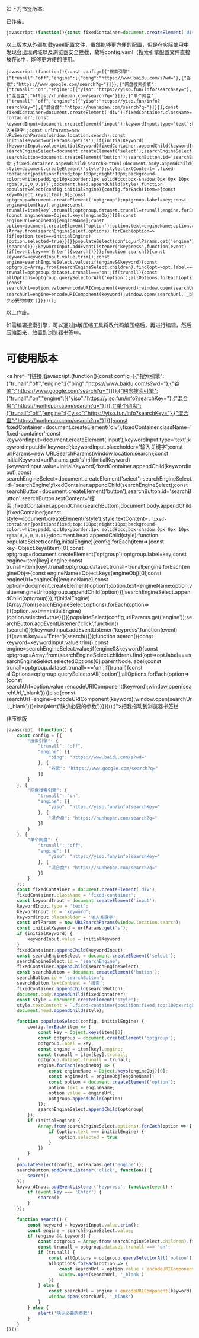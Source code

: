 如下为书签版本:

已作废。
```js
javascript:(function(){const fixedContainer=document.createElement('div');fixedContainer.className='fixed-container';const keywordInput=document.createElement('input');keywordInput.type='text';keywordInput.id='keyword';keywordInput.placeholder='输入关键字';const urlParams=new URLSearchParams(window.location.search);const initialKeyword=urlParams.get('s');if(initialKeyword){keywordInput.value=initialKeyword}fixedContainer.appendChild(keywordInput);const searchEngineSelect=document.createElement('select');searchEngineSelect.id='searchEngine';fixedContainer.appendChild(searchEngineSelect);const searchButton=document.createElement('button');searchButton.id='searchButton';searchButton.textContent='搜索';fixedContainer.appendChild(searchButton);document.body.appendChild(fixedContainer);const style=document.createElement('style');style.textContent=`.fixed-container{position:fixed;top:100px;right:10px;background-color:white;padding:10px;border:1px solid#ccc;box-shadow:0px 0px 10px rgba(0,0,0,0.1)}`;document.head.appendChild(style);const script=document.createElement('script');script.src='https://cdn.jsdelivr.net/npm/js-yaml@4.1.0/dist/js-yaml.min.js';document.head.appendChild(script);script.onload=function(){fetch('http://127.0.0.1:456/config.yaml').then(response=>{if(!response.ok){throw new Error(`HTTP error!status:${response.status}`)}return response.text()}).then(data=>{try{const config=jsyaml.load(data);populateSelect(config,urlParams.get('engine'))}catch(e){console.error('Error parsing YAML file:',e)}}).catch(error=>console.error('Error loading YAML file:',error))};function populateSelect(config,initialEngine){config.forEach(item=>{const key=Object.keys(item)[0];const optgroup=document.createElement('optgroup');optgroup.label=key;const engine=item[key].engine;const trunall=item[key].trunall;optgroup.dataset.trunall=trunall;engine.forEach(engineObj=>{const engineName=Object.keys(engineObj)[0];const engineUrl=engineObj[engineName];const option=document.createElement('option');option.text=engineName;option.value=engineUrl;optgroup.appendChild(option)});searchEngineSelect.appendChild(optgroup)});if(initialEngine){Array.from(searchEngineSelect.options).forEach(option=>{if(option.text===initialEngine){option.selected=true}})}}searchButton.addEventListener('click',function(){search()});keywordInput.addEventListener('keypress',function(event){if(event.key==='Enter'){search()}});function search(){const keyword=keywordInput.value.trim();const engine=searchEngineSelect.value;if(engine&&keyword){const optgroup=Array.from(searchEngineSelect.children).find(opt=>opt.label===searchEngineSelect.selectedOptions[0].parentNode.label);const trunall=optgroup.dataset.trunall==='on';if(trunall){const allOptions=optgroup.querySelectorAll('option');allOptions.forEach(option=>{const searchUrl=option.value+encodeURIComponent(keyword);window.open(searchUrl,'_blank')})}else{const searchUrl=engine+encodeURIComponent(keyword);window.open(searchUrl,'_blank')}}else{alert('缺少必要的参数')}}})();
```

以上版本从外部加载yaml配置文件，虽然能够更方便的配置，但是在实际使用中发现会出现跨域以及浏览器安全拦截，故将config.yaml（搜索引擎配置文件直接放在js中，能够更方便的使用。
```
javascript:(function(){const config=[{"搜索引擎":{"trunall":"off","engine":[{"bing":"https://www.baidu.com/s?wd="},{"谷歌":"https://www.google.com/search?q="}]}},{"网盘搜索引擎":{"trunall":"on","engine":[{"yiso":"https://yiso.fun/info?searchKey="},{"混合盘":"https://hunhepan.com/search?q="}]}},{"单个网盘":{"trunall":"off","engine":[{"yiso":"https://yiso.fun/info?searchKey="},{"混合盘":"https://hunhepan.com/search?q="}]}}];const fixedContainer=document.createElement('div');fixedContainer.className='fixed-container';const keywordInput=document.createElement('input');keywordInput.type='text';keywordInput.id='keyword';keywordInput.placeholder='输入关键字';const urlParams=new URLSearchParams(window.location.search);const initialKeyword=urlParams.get('s');if(initialKeyword){keywordInput.value=initialKeyword}fixedContainer.appendChild(keywordInput);const searchEngineSelect=document.createElement('select');searchEngineSelect.id='searchEngine';fixedContainer.appendChild(searchEngineSelect);const searchButton=document.createElement('button');searchButton.id='searchButton';searchButton.textContent='搜索';fixedContainer.appendChild(searchButton);document.body.appendChild(fixedContainer);const style=document.createElement('style');style.textContent=`.fixed-container{position:fixed;top:100px;right:10px;background-color:white;padding:10px;border:1px solid#ccc;box-shadow:0px 0px 10px rgba(0,0,0,0.1)}`;document.head.appendChild(style);function populateSelect(config,initialEngine){config.forEach(item=>{const key=Object.keys(item)[0];const optgroup=document.createElement('optgroup');optgroup.label=key;const engine=item[key].engine;const trunall=item[key].trunall;optgroup.dataset.trunall=trunall;engine.forEach(engineObj=>{const engineName=Object.keys(engineObj)[0];const engineUrl=engineObj[engineName];const option=document.createElement('option');option.text=engineName;option.value=engineUrl;optgroup.appendChild(option)});searchEngineSelect.appendChild(optgroup)});if(initialEngine){Array.from(searchEngineSelect.options).forEach(option=>{if(option.text===initialEngine){option.selected=true}})}}populateSelect(config,urlParams.get('engine'));searchButton.addEventListener('click',function(){search()});keywordInput.addEventListener('keypress',function(event){if(event.key==='Enter'){search()}});function search(){const keyword=keywordInput.value.trim();const engine=searchEngineSelect.value;if(engine&&keyword){const optgroup=Array.from(searchEngineSelect.children).find(opt=>opt.label===searchEngineSelect.selectedOptions[0].parentNode.label);const trunall=optgroup.dataset.trunall==='on';if(trunall){const allOptions=optgroup.querySelectorAll('option');allOptions.forEach(option=>{const searchUrl=option.value+encodeURIComponent(keyword);window.open(searchUrl,'_blank')})}else{const searchUrl=engine+encodeURIComponent(keyword);window.open(searchUrl,'_blank')}}else{alert('缺少必要的参数')}}})();
```
以上作废。

如需编辑搜索引擎，可以通过js解压缩工具将改代码解压缩后，再进行编辑，然后压缩回来，放置到浏览器书签中。

# 可使用版本

<a href="[链接](javascript:(function(){const config=[{"搜索引擎":{"trunall":"off","engine":[{"bing":"https://www.baidu.com/s?wd="},{"谷歌":"https://www.google.com/search?q="}]}},{"网盘搜索引擎":{"trunall":"on","engine":[{"yiso":"https://yiso.fun/info?searchKey="},{"混合盘":"https://hunhepan.com/search?q="}]}},{"单个网盘":{"trunall":"off","engine":[{"yiso":"https://yiso.fun/info?searchKey="},{"混合盘":"https://hunhepan.com/search?q="}]}}];const fixedContainer=document.createElement('div');fixedContainer.className='fixed-container';const keywordInput=document.createElement('input');keywordInput.type='text';keywordInput.id='keyword';keywordInput.placeholder='输入关键字';const urlParams=new URLSearchParams(window.location.search);const initialKeyword=urlParams.get('s');if(initialKeyword){keywordInput.value=initialKeyword}fixedContainer.appendChild(keywordInput);const searchEngineSelect=document.createElement('select');searchEngineSelect.id='searchEngine';fixedContainer.appendChild(searchEngineSelect);const searchButton=document.createElement('button');searchButton.id='searchButton';searchButton.textContent='搜索';fixedContainer.appendChild(searchButton);document.body.appendChild(fixedContainer);const style=document.createElement('style');style.textContent=`.fixed-container{position:fixed;top:100px;right:10px;background-color:white;padding:10px;border:1px solid#ccc;box-shadow:0px 0px 10px rgba(0,0,0,0.1)}`;document.head.appendChild(style);function populateSelect(config,initialEngine){config.forEach(item=>{const key=Object.keys(item)[0];const optgroup=document.createElement('optgroup');optgroup.label=key;const engine=item[key].engine;const trunall=item[key].trunall;optgroup.dataset.trunall=trunall;engine.forEach(engineObj=>{const engineName=Object.keys(engineObj)[0];const engineUrl=engineObj[engineName];const option=document.createElement('option');option.text=engineName;option.value=engineUrl;optgroup.appendChild(option)});searchEngineSelect.appendChild(optgroup)});if(initialEngine){Array.from(searchEngineSelect.options).forEach(option=>{if(option.text===initialEngine){option.selected=true}})}}populateSelect(config,urlParams.get('engine'));searchButton.addEventListener('click',function(){search()});keywordInput.addEventListener('keypress',function(event){if(event.key==='Enter'){search()}});function search(){const keyword=keywordInput.value.trim();const engine=searchEngineSelect.value;if(engine&&keyword){const optgroup=Array.from(searchEngineSelect.children).find(opt=>opt.label===searchEngineSelect.selectedOptions[0].parentNode.label);const trunall=optgroup.dataset.trunall==='on';if(trunall){const allOptions=optgroup.querySelectorAll('option');allOptions.forEach(option=>{const searchUrl=option.value+encodeURIComponent(keyword);window.open(searchUrl,'_blank')})}else{const searchUrl=engine+encodeURIComponent(keyword);window.open(searchUrl,'_blank')}}else{alert('缺少必要的参数')}}})();)">把我拖动到浏览器书签栏</a>

非压缩版

```javascript
javascript: (function() {
    const config = [{
        "搜索引擎": {
            "trunall": "off",
            "engine": [{
                "bing": "https://www.baidu.com/s?wd="
            }, {
                "谷歌": "https://www.google.com/search?q="
            }]
        }
    }, {
        "网盘搜索引擎": {
            "trunall": "on",
            "engine": [{
                "yiso": "https://yiso.fun/info?searchKey="
            }, {
                "混合盘": "https://hunhepan.com/search?q="
            }]
        }
    }, {
        "单个网盘": {
            "trunall": "off",
            "engine": [{
                "yiso": "https://yiso.fun/info?searchKey="
            }, {
                "混合盘": "https://hunhepan.com/search?q="
            }]
        }
    }];
    const fixedContainer = document.createElement('div');
    fixedContainer.className = 'fixed-container';
    const keywordInput = document.createElement('input');
    keywordInput.type = 'text';
    keywordInput.id = 'keyword';
    keywordInput.placeholder = '输入关键字';
    const urlParams = new URLSearchParams(window.location.search);
    const initialKeyword = urlParams.get('s');
    if (initialKeyword) {
        keywordInput.value = initialKeyword
    }
    fixedContainer.appendChild(keywordInput);
    const searchEngineSelect = document.createElement('select');
    searchEngineSelect.id = 'searchEngine';
    fixedContainer.appendChild(searchEngineSelect);
    const searchButton = document.createElement('button');
    searchButton.id = 'searchButton';
    searchButton.textContent = '搜索';
    fixedContainer.appendChild(searchButton);
    document.body.appendChild(fixedContainer);
    const style = document.createElement('style');
    style.textContent = `.fixed-container{position:fixed;top:100px;right:10px;background-color:white;padding:10px;border:1px solid#ccc;box-shadow:0px 0px 10px rgba(0,0,0,0.1)}`;
    document.head.appendChild(style);

    function populateSelect(config, initialEngine) {
        config.forEach(item => {
            const key = Object.keys(item)[0];
            const optgroup = document.createElement('optgroup');
            optgroup.label = key;
            const engine = item[key].engine;
            const trunall = item[key].trunall;
            optgroup.dataset.trunall = trunall;
            engine.forEach(engineObj => {
                const engineName = Object.keys(engineObj)[0];
                const engineUrl = engineObj[engineName];
                const option = document.createElement('option');
                option.text = engineName;
                option.value = engineUrl;
                optgroup.appendChild(option)
            });
            searchEngineSelect.appendChild(optgroup)
        });
        if (initialEngine) {
            Array.from(searchEngineSelect.options).forEach(option => {
                if (option.text === initialEngine) {
                    option.selected = true
                }
            })
        }
    }
    populateSelect(config, urlParams.get('engine'));
    searchButton.addEventListener('click', function() {
        search()
    });
    keywordInput.addEventListener('keypress', function(event) {
        if (event.key === 'Enter') {
            search()
        }
    });

    function search() {
        const keyword = keywordInput.value.trim();
        const engine = searchEngineSelect.value;
        if (engine && keyword) {
            const optgroup = Array.from(searchEngineSelect.children).find(opt => opt.label === searchEngineSelect.selectedOptions[0].parentNode.label);
            const trunall = optgroup.dataset.trunall === 'on';
            if (trunall) {
                const allOptions = optgroup.querySelectorAll('option');
                allOptions.forEach(option => {
                    const searchUrl = option.value + encodeURIComponent(keyword);
                    window.open(searchUrl, '_blank')
                })
            } else {
                const searchUrl = engine + encodeURIComponent(keyword);
                window.open(searchUrl, '_blank')
            }
        } else {
            alert('缺少必要的参数')
        }
    }
})();
```